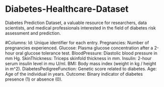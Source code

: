 # Diabetes-Healthcare-Dataset
Diabetes Prediction Dataset, a valuable resource for researchers, data scientists, and medical professionals interested in the field of diabetes risk assessment and prediction.

#Columns:
Id: Unique identifier for each entry.
Pregnancies: Number of pregnancies experienced.
Glucose: Plasma glucose concentration after a 2-hour oral glucose tolerance test.
BloodPressure: Diastolic blood pressure in mm Hg.
SkinThickness: Triceps skinfold thickness in mm.
Insulin: 2-hour serum insulin level in mu U/ml.
BMI: Body mass index (weight in kg / height in m^2).
DiabetesPedigreeFunction: Genetic score related to diabetes.
Age: Age of the individual in years.
Outcome: Binary indicator of diabetes presence (1) or absence (0).
